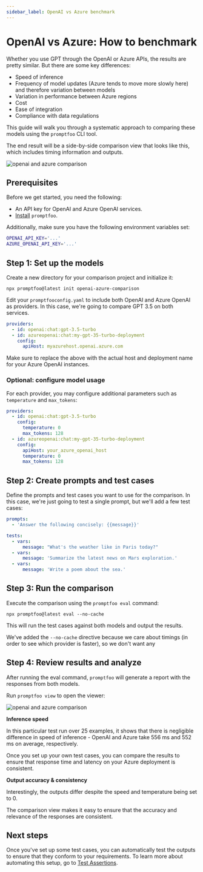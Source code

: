 ```yaml
---
sidebar_label: OpenAI vs Azure benchmark
---
```


# OpenAI vs Azure: How to benchmark

Whether you use GPT through the OpenAI or Azure APIs, the results are pretty similar. But there are some key differences:

- Speed of inference
- Frequency of model updates (Azure tends to move more slowly here) and therefore variation between models
- Variation in performance between Azure regions
- Cost
- Ease of integration
- Compliance with data regulations

This guide will walk you through a systematic approach to comparing these models using the `promptfoo` CLI tool.

The end result will be a side-by-side comparison view that looks like this, which includes timing information and outputs.

![openai and azure comparison](/img/docs/openai-vs-azure-comparison.png)

## Prerequisites

Before we get started, you need the following:

- An API key for OpenAI and Azure OpenAI services.
- [Install](/docs/getting-started) `promptfoo`.

Additionally, make sure you have the following environment variables set:

```sh
OPENAI_API_KEY='...'
AZURE_OPENAI_API_KEY='...'
```

## Step 1: Set up the models

Create a new directory for your comparison project and initialize it:

```
npx promptfoo@latest init openai-azure-comparison
```

Edit your `promptfooconfig.yaml` to include both OpenAI and Azure OpenAI as providers. In this case, we're going to compare GPT 3.5 on both services.

```yaml
providers:
  - id: openai:chat:gpt-3.5-turbo
  - id: azureopenai:chat:my-gpt-35-turbo-deployment
    config:
      apiHost: myazurehost.openai.azure.com
```

Make sure to replace the above with the actual host and deployment name for your Azure OpenAI instances.

### Optional: configure model usage

For each provider, you may configure additional parameters such as `temperature` and `max_tokens`:

```yaml
providers:
  - id: openai:chat:gpt-3.5-turbo
    config:
      temperature: 0
      max_tokens: 128
  - id: azureopenai:chat:my-gpt-35-turbo-deployment
    config:
      apiHost: your_azure_openai_host
      temperature: 0
      max_tokens: 128
```

## Step 2: Create prompts and test cases

Define the prompts and test cases you want to use for the comparison. In this case, we're just going to test a single prompt, but we'll add a few test cases:

```yaml
prompts:
  - 'Answer the following concisely: {{message}}'

tests:
  - vars:
      message: "What's the weather like in Paris today?"
  - vars:
      message: 'Summarize the latest news on Mars exploration.'
  - vars:
      message: 'Write a poem about the sea.'
```

## Step 3: Run the comparison

Execute the comparison using the `promptfoo eval` command:

```
npx promptfoo@latest eval --no-cache
```

This will run the test cases against both models and output the results.

We've added the `--no-cache` directive because we care about timings (in order to see which provider is faster), so we don't want any

## Step 4: Review results and analyze

After running the eval command, `promptfoo` will generate a report with the responses from both models.

Run `promptfoo view` to open the viewer:

![openai and azure comparison](/img/docs/openai-vs-azure-comparison.png)

**Inference speed**

In this particular test run over 25 examples, it shows that there is negligible difference in speed of inference - OpenAI and Azure take 556 ms and 552 ms on average, respectively.

Once you set up your own test cases, you can compare the results to ensure that response time and latency on your Azure deployment is consistent.

**Output accuracy & consistency**

Interestingly, the outputs differ despite the speed and temperature being set to 0.

The comparison view makes it easy to ensure that the accuracy and relevance of the responses are consistent.

## Next steps

Once you've set up some test cases, you can automatically test the outputs to ensure that they conform to your requirements. To learn more about automating this setup, go to [Test Assertions](/docs/configuration/expected-outputs/).
